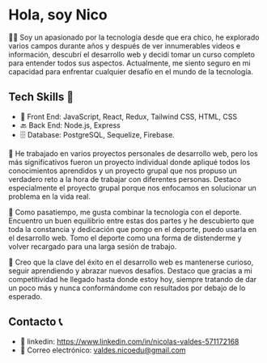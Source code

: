 # Hola, soy Nico

👨‍💻 Soy un apasionado por la tecnología desde que era chico, he explorado varios campos durante años y después de ver innumerables videos e información, descubrí el desarrollo web y decidí tomar un curso completo para entender todos sus aspectos. Actualmente, me siento seguro en mi capacidad para enfrentar cualquier desafío en el mundo de la tecnología.

## Tech Skills 💪
- 🎨 Front End: JavaScript, React, Redux, Tailwind CSS, HTML, CSS 
- 🔙 Back End: Node.js, Express 
- 🗄️ Database: PostgreSQL, Sequelize, Firebase.

🚀 He trabajado en varios proyectos personales de desarrollo web, pero los más significativos fueron un proyecto individual donde apliqué todos los conocimientos aprendidos y un proyecto grupal que nos propuso un verdadero reto a la hora de trabajar con diferentes personas. Destaco especialmente el proyecto grupal porque nos enfocamos en solucionar un problema en la vida real.

🏀 Como pasatiempo, me gusta combinar la tecnología con el deporte. Encuentro un buen equilibrio entre estas dos partes y he descubierto que toda la constancia y dedicación que pongo en el deporte, puedo usarla en el desarrollo web. Tomo el deporte como una forma de distenderme y volver recargado para una larga sesión de trabajo.

🌟 Creo que la clave del éxito en el desarrollo web es mantenerse curioso, seguir aprendiendo y abrazar nuevos desafíos. Destaco que gracias a mi competitividad he llegado hasta donde estoy hoy, siempre tratando de dar un poco más y nunca conformándome con resultados por debajo de lo esperado.

## Contacto 📞
- 🔗 linkedin: https://www.linkedin.com/in/nicolas-valdes-571172168
- 📧 Correo electrónico: valdes.nicoedu@gmail.com
